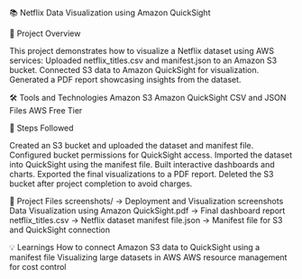 📚 Netflix Data Visualization using Amazon QuickSight

📂 Project Overview

  This project demonstrates how to visualize a Netflix dataset using AWS services:
  Uploaded netflix_titles.csv and manifest.json to an Amazon S3 bucket.
  Connected S3 data to Amazon QuickSight for visualization.
  Generated a PDF report showcasing insights from the dataset.

🛠️ Tools and Technologies
    Amazon S3
    Amazon QuickSight
    CSV and JSON Files
    AWS Free Tier

🚀 Steps Followed

   Created an S3 bucket and uploaded the dataset and manifest file.
   Configured bucket permissions for QuickSight access.
   Imported the dataset into QuickSight using the manifest file.
   Built interactive dashboards and charts.
   Exported the final visualizations to a PDF report.
   Deleted the S3 bucket after project completion to avoid charges.

📸 Project Files
   screenshots/ → Deployment and Visualization screenshots
   Data Visualization using Amazon QuickSight.pdf → Final dashboard report
   netflix_titles.csv → Netflix dataset
   manifest file.json → Manifest file for S3 and QuickSight connection

💡 Learnings
    How to connect Amazon S3 data to QuickSight using a manifest file
    Visualizing large datasets in AWS
    AWS resource management for cost control
    
